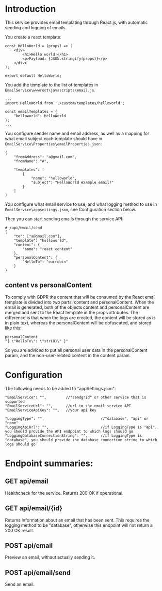 # Introduction

This service provides email templating through React.js, with automatic sending and logging of emails.

You create a react template:

```
const HelloWorld = (props) => (
	<div>
		<h1>Hello world!</h1>
		<p>Payload: {JSON.stringify(props)}</p>
	</div>
);

export default HelloWorld;
```

You add the template to the list of templates in `EmailService\wwwroot\javascripts\email.js`.

```
...
import HelloWorld from './custom/templates/helloworld';

const emailTemplates = {
	"helloworld": HelloWorld
};
...
```

You configure sender name and email address, as well as a mapping for what email subject each template should have in `EmailService\Properties\emailProperties.json`:

```
{	
	"fromAddress": "a@gmail.com",
	"fromName": "A",
	
	"templates": [
		{
			"name": "helloworld",
			"subject": "HelloWorld example email!"
		}
	]
}
```

You configure what email service to use, and what logging method to use in `EmailService\appsettings.json`, see Configuration section below.

Then you can start sending emails through the service API:

```
# /api/email/send
{
	"to": ["a@gmail.com"],
	"template": "helloworld",
	"content": {
		"some": "react content"
	},
	"personalContent": {
		"HelloTo": "ourrobin"
	}
}
```

## content vs personalContent

To comply with GDPR the content that will be consumed by the React email template is divided into two parts: content and personalContent. When the email is generated, both of the objects content and personalContent are merged and sent to the React template in the props attributes. The difference is that when the logs are created, the content will be stored as is in plain text, whereas the personalContent will be obfuscated, and stored like this:

```
personalContent
"{ \"HelloTo\": \"str(8)\" }"
```

So you are adviced to put all personal user data in the personalContent param, and the non-user-related content in the content param.


# Configuration

The following needs to be added to "appSettings.json":

```
"EmailService": "", 		//"sendgrid" or other service that is supported
"EmailServiceUrl": "",		//url to the email service API
"EmailServiceApiKey": "",	//your api key

"LoggingType": "",							//"database", "api" or "none"
"LoggingApiUrl": "",						//if LoggingType is "api", you should provide the API endpoint to which logs should go
"LoggingDatabaseConnectionString": "",		//if LoggingType is "database", you should provide the database connection string to which logs should go
```


# Endpoint summaries:

## GET api/email

Healthcheck for the service. Returns 200 OK if operational.

## GET api/email/{id}

Returns information about an email that has been sent.
This requires the logging method to be "database", otherwise this endpoint will not return a 200 OK result.

## POST api/email

Preview an email, without actually sending it.

## POST api/email/send

Send an email.